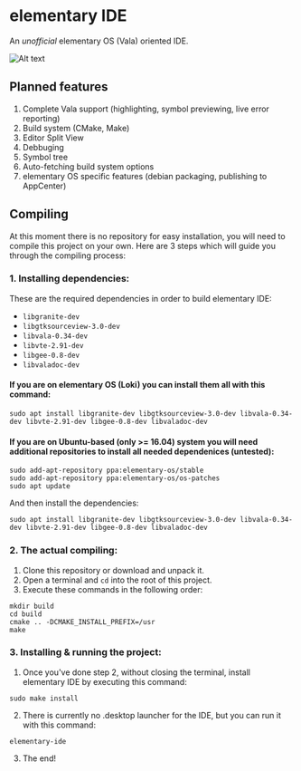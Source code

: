 # elementary IDE
An _unofficial_ elementary OS (Vala) oriented IDE.

![Alt text](http://i.imgur.com/i1t4nm5.png "Screenshot")

## Planned features
1. Complete Vala support (highlighting, symbol previewing, live error reporting)
2. Build system (CMake, Make)
3. Editor Split View
4. Debbuging
5. Symbol tree
6. Auto-fetching build system options
7. elementary OS specific features (debian packaging, publishing to AppCenter)

## Compiling
At this moment there is no repository for easy installation, you will need to compile this project on your own.
Here are 3 steps which will guide you through the compiling process:

### 1. Installing dependencies:
  These are the required dependencies in order to build elementary IDE:
  * `libgranite-dev`
  * `libgtksourceview-3.0-dev`
  * `libvala-0.34-dev`
  * `libvte-2.91-dev`
  * `libgee-0.8-dev`
  * `libvaladoc-dev`
  
  
  #### If you are on elementary OS (Loki) you can install them all with this command:
  ```shell
sudo apt install libgranite-dev libgtksourceview-3.0-dev libvala-0.34-dev libvte-2.91-dev libgee-0.8-dev libvaladoc-dev
```


  #### If you are on Ubuntu-based (only >= 16.04) system you will need additional repositories to install all needed dependenices (untested):
  ```shell
sudo add-apt-repository ppa:elementary-os/stable
sudo add-apt-repository ppa:elementary-os/os-patches
sudo apt update
```

  And then install the dependencies:
  ```shell
sudo apt install libgranite-dev libgtksourceview-3.0-dev libvala-0.34-dev libvte-2.91-dev libgee-0.8-dev libvaladoc-dev
```

### 2. The actual compiling:
  1. Clone this repository or download and unpack it.
  2. Open a terminal and `cd` into the root of this project.
  3. Execute these commands in the following order:
  
  ```shell
mkdir build
cd build
cmake .. -DCMAKE_INSTALL_PREFIX=/usr
make
```

### 3. Installing & running the project:
  1. Once you've done step 2, without closing the terminal, install elementary IDE by executing this command:
  ```shell
  sudo make install
  ```
  
  2. There is currently no .desktop launcher for the IDE, but you can run it with this command:
  ```shell
  elementary-ide
  ```
  
  3. The end!
